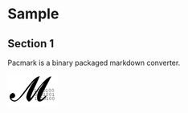 
# Sample

## Section 1

Pacmark is a binary packaged markdown converter.

![alt](./pacmark-img.png)




